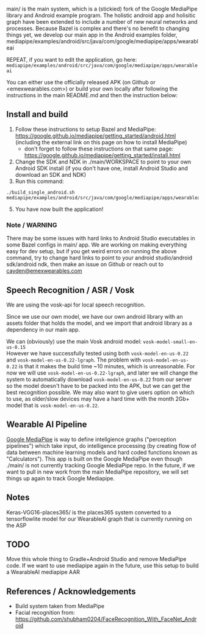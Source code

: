 main/ is the main system, which is a (stickied) fork of the Google MediaPipe library and Android example program. The holistic android app and holisitic graph have been extended to include a number of new neural networks and processes. Because Bazel is complex and there's no benefit to changing things yet, we develop our main app in the Android examples folder, mediapipe/examples/android/src/java/com/google/mediapipe/apps/wearableai  

REPEAT, if you want to edit the application, go here: `mediapipe/examples/android/src/java/com/google/mediapipe/apps/wearableai`

You can either use the officially released APK (on Github or <emexwearables.com>) or build your own locally after following the instructions in the main README.md and then the instruction below:

## Install and build

1. Follow these instructions to setup Bazel and MediaPipe: https://google.github.io/mediapipe/getting_started/android.html (including the external link on this page on how to install MediaPipe)
    - don't forget to follow these instructions on that same page: https://google.github.io/mediapipe/getting_started/install.html
3. Change the SDK and NDK in ./main/WORKSPACE to point to your own Android SDK install (if you don't have one, install Android Studio and download an SDK and NDK)
4. Run this command:
```
./build_single_android.sh mediapipe/examples/android/src/java/com/google/mediapipe/apps/wearableai
```
5. You have now built the application!
 
### Note / WARNING

There may be some issues with hard links to Android Studio executables in some Bazel configs in main/ app. We are working on making everything easy for dev setup, but if you get weird errors on running the above command, try to change hard links to point to your android studio/android sdk/android ndk, then make an issue on Github or reach out to cayden@emexwearables.com

## Speech Recognition / ASR / Vosk

We are using the vosk-api for local speech recognition.

Since we use our own model, we have our own android library with an assets folder that holds the model, and we import that android library as a dependency in our main app.

We can (obviously) use the main Vosk android model: `vosk-model-small-en-us-0.15`  
However we have successfully tested using both `vosk-model-en-us-0.22` and `vosk-model-en-us-0.22-lgraph`. The problem with `vosk-model-en-us-0.22` is that it makes the build time ~10 minutes, which is unreasonable. For now we will use `vosk-model-en-us-0.22-lgraph`, and later we will change the system to automatically download `vosk-model-en-us-0.22` from our server so the model doesn't have to be packed into the APK, but we can get the best recognition possible. We may also want to give users option on which to use, as older/slow devices may have a hard time with the month 2Gb+ model that is `vosk-model-en-us-0.22`.

## Wearable AI Pipeline

[Google MediaPipe](https://github.com/google/mediapipe) is way to define intellgience graphs ("perception pipelines") which take input, do intelligence processing (by creating flow of data between machine learning models and hard coded functions known as "Calculators"). This app is built on the Google MediaPipe even though ./main/ is not currently tracking Google MediaPipe repo. In the future, if we want to pull in new work from the main MediaPipe repository, we will set things up again to track Google Mediapipe.

## Notes

Keras-VGG16-places365/ is the places365 system converted to a tensorflowlite model for our WearableAI graph that is currently running on the ASP

## TODO

Move this whole thing to Gradle+Android Studio and remove MediaPipe code. If we want to use mediapipe again in the future, use this setup to build a WearableAI mediapipe AAR

## References / Acknowledgements

- Build system taken from MediaPipe
- Facial recognition from: https://github.com/shubham0204/FaceRecognition_With_FaceNet_Android
